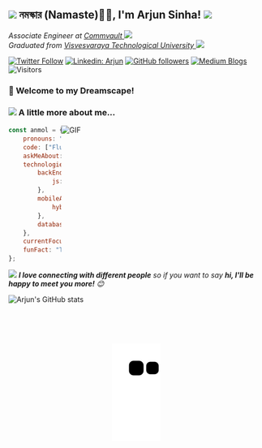 <h2><img src="https://emojis.slackmojis.com/emojis/images/1531849430/4246/blob-sunglasses.gif?1531849430" width="30"/>
নমস্কার (Namaste)🙏🏻, I'm Arjun Sinha!
<img src="https://media.giphy.com/media/12oufCB0MyZ1Go/giphy.gif" width="50"></h2>

<p><em>Associate Engineer at <a href="https://www.commvault.com/">Commvault
</a><img src="https://media.giphy.com/media/WUlplcMpOCEmTGBtBW/giphy.gif" width="30"> 
</br>
Graduated from <a href="https://vtu.ac.in/">Visvesvaraya Technological University
</a><img src="https://media.giphy.com/media/fYSnHlufseco8Fh93Z/giphy.gif" width="30">
</em></p>

[![Twitter Follow](https://img.shields.io/twitter/follow/drunkonbytes?label=Follow)](https://twitter.com/intent/follow?screen_name=drunkonbytes)
[![Linkedin: Arjun](https://img.shields.io/badge/-Arjun-blue?style=flat-square&logo=Linkedin&logoColor=white&link=https://www.linkedin.com/in/drunkonbytes/)](https://www.linkedin.com/in/drunkonbytes/)
[![GitHub followers](https://img.shields.io/github/followers/drunkonbytes?label=Follow&style=social)](https://github.com/DrunkOnBytes)
[![Medium Blogs](https://img.shields.io/badge/-Arjun-grey?style=flat-square&logo=Medium&logoColor=white&link=https://medium.com/@drunkonbytes)](https://medium.com/@drunkonbytes)
![Visitors](https://visitor-badge.laobi.icu/badge?page_id=ryuukenshi.ryuukenshi)
<!--
[![website](https://img.shields.io/badge/Website-46a2f1.svg?&style=flat-square&logo=Google-Chrome&logoColor=white&link=https://drunkonbytes.me/)](https://drunkonbytes.me/)
-->

### 🌟 Welcome to my Dreamscape!

<!--
<a href="https://www.instagram.com/drunkonbytes/">
  <img align="left" alt="Arjun's Instagram" width="22px" src="https://cdn.jsdelivr.net/npm/simple-icons@v3/icons/instagram.svg" />
</a>
-->
                                                                                                                          
### <img src="https://media.giphy.com/media/VgCDAzcKvsR6OM0uWg/giphy.gif" width="50"> A little more about me...  

<img align="right" alt="GIF" src="https://media.giphy.com/media/QuIxFwQo0RMT1tASlV/giphy.gif" width="400px"/>

```javascript
const anmol = {
    pronouns: "He" | "Him",
    code: ["Flutter", "Python", "C++", "Java", "Golang"],
    askMeAbout: ["app dev", "tech", "personal finance", "anime"],
    technologies: {
        backEnd: {
            js: ["Python", "Golang", "Firebase"]
        },
        mobileApp: {
            hybrid: ["Flutter Development"]
        },
        databases: ["MSSqlSever", "Firestore", "MongoDB"]
    },
    currentFocus: "Contributing to Open-Source projects in Golang",
    funFact: "The first computer “bug” was an actual real-life bug"
};
```
<img src="https://media.giphy.com/media/LnQjpWaON8nhr21vNW/giphy.gif" width="60"> <em><b>I love connecting with different people</b> so if you want to say <b>hi, I'll be happy to meet you more!</b> 😊</em>

![Arjun's GitHub stats](https://github-readme-stats.vercel.app/api?username=drunkonbytes&show_icons=true&theme=aura_dark)

<br />
<br />
<br />

<p align="center">
  <img src="https://github.com/Faiz-Rhm/Faiz-Rhm/raw/output/github-contribution-grid-snake.svg" alt="snake">
</p>
